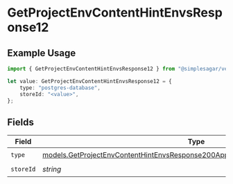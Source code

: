 # GetProjectEnvContentHintEnvsResponse12

## Example Usage

```typescript
import { GetProjectEnvContentHintEnvsResponse12 } from "@simplesagar/vercel/models/getprojectenvop.js";

let value: GetProjectEnvContentHintEnvsResponse12 = {
    type: "postgres-database",
    storeId: "<value>",
};
```

## Fields

| Field                                                                                                                                                                      | Type                                                                                                                                                                       | Required                                                                                                                                                                   | Description                                                                                                                                                                |
| -------------------------------------------------------------------------------------------------------------------------------------------------------------------------- | -------------------------------------------------------------------------------------------------------------------------------------------------------------------------- | -------------------------------------------------------------------------------------------------------------------------------------------------------------------------- | -------------------------------------------------------------------------------------------------------------------------------------------------------------------------- |
| `type`                                                                                                                                                                     | [models.GetProjectEnvContentHintEnvsResponse200ApplicationJSONResponseBody312Type](../models/getprojectenvcontenthintenvsresponse200applicationjsonresponsebody312type.md) | :heavy_check_mark:                                                                                                                                                         | N/A                                                                                                                                                                        |
| `storeId`                                                                                                                                                                  | *string*                                                                                                                                                                   | :heavy_check_mark:                                                                                                                                                         | N/A                                                                                                                                                                        |